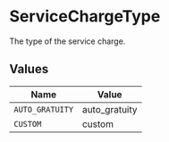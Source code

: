 # ServiceChargeType

The type of the service charge.


## Values

| Name            | Value           |
| --------------- | --------------- |
| `AUTO_GRATUITY` | auto_gratuity   |
| `CUSTOM`        | custom          |